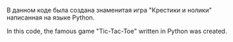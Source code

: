  В данном коде была создана знаменитая игра "Крестики и нолики" написанная на языке Python.

In this code, the famous game "Tic-Tac-Toe" written in Python was created.
